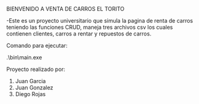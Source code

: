 BIENVENIDO A VENTA DE CARROS EL TORITO

-Este es un proyecto universitario que simula la pagina de renta de carros 
teniendo las funciones CRUD, maneja tres archivos csv los cuales contienen
clientes, carros a rentar y repuestos de carros.

Comando para ejecutar:

.\bin\main.exe

Proyecto realizado por:

1. Juan Garcia
2. Juan Gonzalez
3. Diego Rojas
